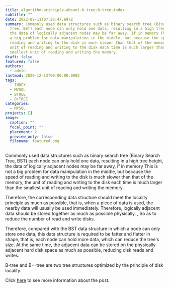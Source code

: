 ```yaml
---
title: algorithm-principle-abount-b-tree-b-tree-index
subtitle: ""
date: 2022-08-11T07:26:47.697Z
summary: Commonly used data structures such as binary search tree (Binary Search
  Tree, BST) each node can only hold one data, resulting in a high tree height,
  the data of logically adjacent nodes may be far away, if in memory This is not
  a big problem for data manipulation in the middle, but because the speed of
  reading and writing to the disk is much slower than that of the memory, the
  unit of reading and writing to the disk each time is much larger than the
  smallest unit of reading and writing the memory.
draft: false
featured: false
authors:
  - admin
lastmod: 2020-12-13T00:00:00.000Z
tags:
  - INDEX
  - MYSQL
  - BTREE
  - B+TREE
categories:
  - MYSQL
projects: []
image:
  caption: ""
  focal_point: ""
  placement: 2
  preview_only: false
  filename: featured.png
---
```

Commonly used data structures such as binary search tree (Binary Search Tree, BST) each node can only hold one data, resulting in a high tree height, the data of logically adjacent nodes may be far away, if in memory This is not a big problem for data manipulation in the middle, but because the speed of reading and writing to the disk is much slower than that of the memory, the unit of reading and writing to the disk each time is much larger than the smallest unit of reading and writing the memory.

Therefore, the corresponding data structure should meet the locality principle as much as possible, that is, when a piece of data is used, the nearby data will usually be used immediately. Therefore, logically adjacent data should be stored together as much as possible physically. , So as to reduce the number of read and write disks.

Therefore, compared with the BST data structure in which a node can only store one data, this data structure is required to be fatter and flatter in shape, that is, each node can hold more data, which can reduce the tree's size. At the same time, the adjacent data can be stored on the physically adjacent hard disk space as much as possible, reducing disk reads and writes.

B-tree and B+-tree are two tree structures optimized by the principle of disk locality.

Click [here](https://notebook.grayson.top/project-37/doc-726) to see more information about the post.